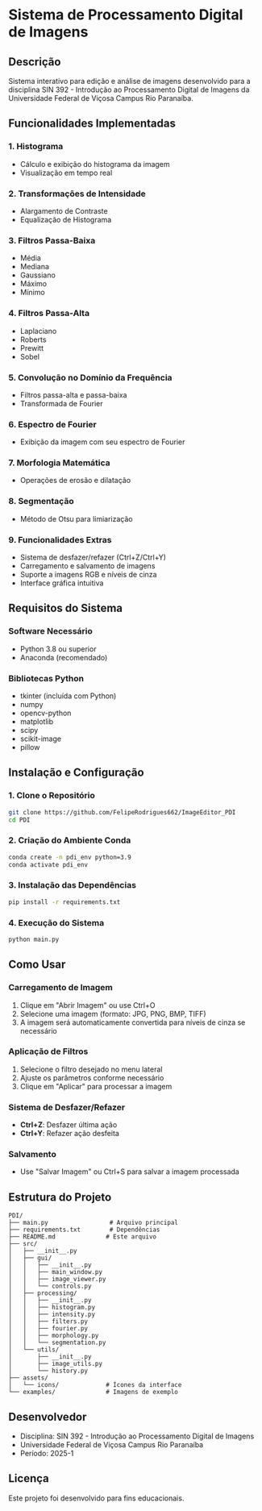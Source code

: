 # Sistema de Processamento Digital de Imagens

## Descrição
Sistema interativo para edição e análise de imagens desenvolvido para a disciplina SIN 392 - Introdução ao Processamento Digital de Imagens da Universidade Federal de Viçosa Campus Rio Paranaíba.

## Funcionalidades Implementadas

### 1. Histograma
- Cálculo e exibição do histograma da imagem
- Visualização em tempo real

### 2. Transformações de Intensidade
- Alargamento de Contraste
- Equalização de Histograma

### 3. Filtros Passa-Baixa
- Média
- Mediana
- Gaussiano
- Máximo
- Mínimo

### 4. Filtros Passa-Alta
- Laplaciano
- Roberts
- Prewitt
- Sobel

### 5. Convolução no Domínio da Frequência
- Filtros passa-alta e passa-baixa
- Transformada de Fourier

### 6. Espectro de Fourier
- Exibição da imagem com seu espectro de Fourier

### 7. Morfologia Matemática
- Operações de erosão e dilatação

### 8. Segmentação
- Método de Otsu para limiarização

### 9. Funcionalidades Extras
- Sistema de desfazer/refazer (Ctrl+Z/Ctrl+Y)
- Carregamento e salvamento de imagens
- Suporte a imagens RGB e níveis de cinza
- Interface gráfica intuitiva

## Requisitos do Sistema

### Software Necessário
- Python 3.8 ou superior
- Anaconda (recomendado)

### Bibliotecas Python
- tkinter (incluída com Python)
- numpy
- opencv-python
- matplotlib
- scipy
- scikit-image
- pillow

## Instalação e Configuração

### 1. Clone o Repositório
```bash
git clone https://github.com/FelipeRodrigues662/ImageEditor_PDI
cd PDI
```

### 2. Criação do Ambiente Conda
```bash
conda create -n pdi_env python=3.9
conda activate pdi_env
```

### 3. Instalação das Dependências
```bash
pip install -r requirements.txt
```

### 4. Execução do Sistema
```bash
python main.py
```

## Como Usar

### Carregamento de Imagem
1. Clique em "Abrir Imagem" ou use Ctrl+O
2. Selecione uma imagem (formato: JPG, PNG, BMP, TIFF)
3. A imagem será automaticamente convertida para níveis de cinza se necessário

### Aplicação de Filtros
1. Selecione o filtro desejado no menu lateral
2. Ajuste os parâmetros conforme necessário
3. Clique em "Aplicar" para processar a imagem

### Sistema de Desfazer/Refazer
- **Ctrl+Z**: Desfazer última ação
- **Ctrl+Y**: Refazer ação desfeita

### Salvamento
- Use "Salvar Imagem" ou Ctrl+S para salvar a imagem processada

## Estrutura do Projeto

```
PDI/
├── main.py                 # Arquivo principal
├── requirements.txt        # Dependências
├── README.md              # Este arquivo
├── src/
│   ├── __init__.py
│   ├── gui/
│   │   ├── __init__.py
│   │   ├── main_window.py
│   │   ├── image_viewer.py
│   │   └── controls.py
│   ├── processing/
│   │   ├── __init__.py
│   │   ├── histogram.py
│   │   ├── intensity.py
│   │   ├── filters.py
│   │   ├── fourier.py
│   │   ├── morphology.py
│   │   └── segmentation.py
│   └── utils/
│       ├── __init__.py
│       ├── image_utils.py
│       └── history.py
├── assets/
│   └── icons/             # Ícones da interface
└── examples/              # Imagens de exemplo
```

## Desenvolvedor
- Disciplina: SIN 392 - Introdução ao Processamento Digital de Imagens
- Universidade Federal de Viçosa Campus Rio Paranaíba
- Período: 2025-1

## Licença
Este projeto foi desenvolvido para fins educacionais. 
